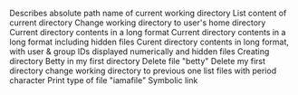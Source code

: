 Describes absolute path name of current working directory
List content of current directory
Change working directory to user's home directory
Current directory contents in a long format
Current directory contents in a long format including hidden files
Curent directory contents in long format, with user & group IDs displayed numerically and hidden files
Creating directory
Betty in my first directory
Delete file "betty"
Delete my first directory
change working directory to previous one
list files with period character
Print type of file "iamafile"
Symbolic link
